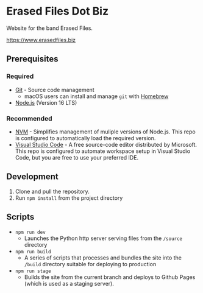 # Erased Files Dot Biz

Website for the band Erased Files.

https://www.erasedfiles.biz

## Prerequisites

### Required

- [Git](https://git-scm.com/book/en/v2/Getting-Started-Installing-Git) - Source
  code management
  - macOS users can install and manage `git` with [Homebrew](https://brew.sh)
- [Node.js](https://nodejs.org/) (Version 16 LTS)

### Recommended

- [NVM](https://github.com/nvm-sh/nvm) - Simplifies management of muliple
  versions of Node.js. This repo is configured to automatically load the
  required version.
- [Visual Studio Code](https://code.visualstudio.com) - A free source-code
  editor distributed by Microsoft. This repo is configured to automate workspace
  setup in Visual Studio Code, but you are free to use your preferred IDE.

## Development

1. Clone and pull the repository.
2. Run `npm install` from the project directory

## Scripts

- `npm run dev`
  - Launches the Python http server serving files from the `/source` directory
- `npm run build`
  - A series of scripts that processes and bundles the site into the `/build` directory suitable for deploying to production
- `npm run stage`
  - Builds the site from the current branch and deploys to Github Pages (which is used as a staging server).
